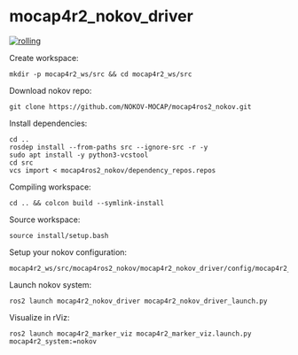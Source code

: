 # mocap4r2_nokov_driver

[![rolling](https://github.com/NOKOV-MOCAP/mocap4ros2_nokov/actions/workflows/rolling.yaml/badge.svg)](https://github.com/NOKOV-MOCAP/mocap4ros2_nokov/actions/workflows/rolling.yaml)

Create workspace:
```
mkdir -p mocap4r2_ws/src && cd mocap4r2_ws/src
```
Download nokov repo:
```
git clone https://github.com/NOKOV-MOCAP/mocap4ros2_nokov.git
```
Install dependencies:
```
cd ..
rosdep install --from-paths src --ignore-src -r -y
sudo apt install -y python3-vcstool
cd src
vcs import < mocap4ros2_nokov/dependency_repos.repos
```
Compiling workspace:
```
cd .. && colcon build --symlink-install
```
Source workspace:
```
source install/setup.bash
```
Setup your nokov configuration:
```
mocap4r2_ws/src/mocap4ros2_nokov/mocap4r2_nokov_driver/config/mocap4r2_nokov_driver_params.yaml
```
Launch nokov system:
```
ros2 launch mocap4r2_nokov_driver mocap4r2_nokov_driver_launch.py
```
Visualize in rViz:
```
ros2 launch mocap4r2_marker_viz mocap4r2_marker_viz.launch.py mocap4r2_system:=nokov
```